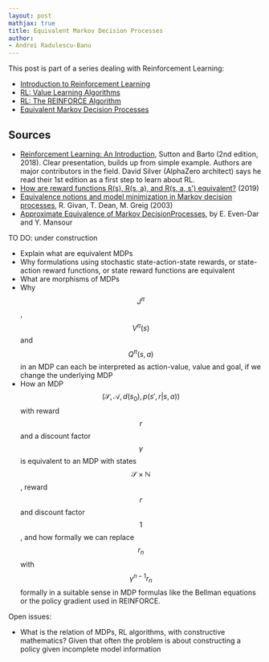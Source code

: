 ```yaml
---
layout: post
mathjax: true
title: Equivalent Markov Decision Processes
author:
- Andrei Radulescu-Banu
---
```


This post is part of a series dealing with Reinforcement Learning:
- [Introduction to Reinforcement Learning](/machine_learning/2021/02/13/introduction_to_machine_learning/)
- [RL: Value Learning Algorithms](/machine_learning/2021/02/14/value_learning_algorithms/)
- [RL: The REINFORCE Algorithm](/machine_learning/2021/02/14/reinforce/)
- [Equivalent Markov Decision Processes](/machine_learning/2021/02/19/equivalent_markov_decision_processes/)

## Sources
* [Reinforcement Learning: An Introduction](https://web.stanford.edu/class/psych209/Readings/SuttonBartoIPRLBook2ndEd.pdf), Sutton and Barto (2nd edition, 2018). Clear presentation, builds up from simple example. Authors are major contributors in the field. David Silver (AlphaZero architect) says he read their 1st edition as a first step to learn about RL.
* [How are reward functions R(s), R(s, a), and R(s, a, s') equivalent?](https://ai.stackexchange.com/questions/10442/how-are-the-reward-functions-rs-rs-a-and-rs-a-s-equivalent) (2019)
* [Equivalence notions and model minimization in Markov decision processes](https://www.sciencedirect.com/science/article/pii/S0004370202003764), R. Givan, T. Dean, M. Greig (2003)
* [Approximate Equivalence of Markov DecisionProcesses](https://citeseerx.ist.psu.edu/viewdoc/download?doi=10.1.1.121.6504&rep=rep1&type=pdf), by E. Even-Dar and Y. Mansour

TO DO: under construction
- Explain what are equivalent MDPs
- Why formulations using stochastic state-action-state rewards, or state-action reward functions, or state reward functions are equivalent
- What are morphisms of MDPs
- Why $$J^\pi$$, $$V^\pi(s)$$ and $$Q^\pi(s, a)$$ in an MDP can each be interpreted as action-value, value and goal, if we change the underlying MDP
- How an MDP $$(\mathcal{S}, \mathcal{A}, d(s_0), p(s',r \vert s, a))$$ with reward $$r$$ and a discount factor $$\gamma$$ is equivalent to an MDP with states $$\mathcal{S} \times \mathbb{N}$$, reward $$r$$ and discount factor $$1$$, and how formally we can replace $$r_n$$ with $$\gamma^{n-1}r_n$$ formally in a suitable sense in MDP formulas like the Bellman equations or the policy gradient used in REINFORCE.

Open issues:
- What is the relation of MDPs, RL algorithms, with constructive mathematics? Given that often the problem is about constructing a policy given incomplete model information